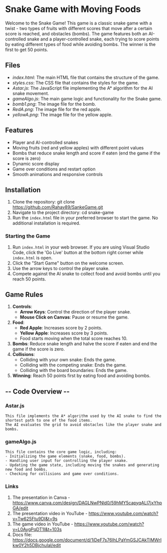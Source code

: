 # Snake Game with Moving Foods
Welcome to the Snake Game! This game is a classic snake game with a twist - two types of fruits with different scores that move after a certain score is reached, and obstacles (bombs).
The game features both an AI-controlled snake and a player-controlled snake, each trying to score points by eating different types of food while avoiding bombs. The winner is the first to get 50 points.

## Files
- *index.html*: The main HTML file that contains the structure of the game.
- *styles.css*: The CSS file that contains the styles for the game.
- *Astar.js*: The JavaScript file implementing the A* algorithm for the AI snake movement.
- *gameAlgo.js*: The main game logic and functionality for the Snake game.
- *bomb1.png*: The image file for the bomb.
- *RedA.png*: The image file for the red apple.
- *yellowA.png*: The image file for the yellow apple.

## Features
- Player and AI-controlled snakes
- Moving fruits (red and yellow apples) with different point values
- Bombs that reduce snake length and score if eaten (end the game if the score is zero)
- Dynamic score display
- Game over conditions and restart option
- Smooth animations and responsive controls

## Installation
1. Clone the repository:
    git clone https://github.com/Rahav89/SankeGame.git
2. Navigate to the project directory:
    cd snake-game
3. Run the `index.html` file in your preferred browser to start the game. No additional installation is required.

### Starting the Game
1. Run `index.html` in your web browser.
     If you are using Visual Studio Code, click the 'Go Live' button at the bottom right corner while `index.html` is open. 
2. Click the "Start Game" button on the welcome screen.
3. Use the arrow keys to control the player snake.
4. Compete against the AI snake to collect food and avoid bombs until you reach 50 points.

## Game Rules
1. **Controls**: 
    - **Arrow Keys**: Control the direction of the player snake.
    - **Mouse Click on Canvas**: Pause or resume the game.
2. **Food**:
   - **Red Apple**: Increases score by 2 points.
   - **Yellow Apple**:  Increases score by 3 points.
   - Food starts moving when the total score reaches 10.
3. **Bombs**: Reduce snake length and halve the score if eaten and end the game if the score is zero.
4. **Collisions**:
   - Colliding with your own snake: Ends the game.
   - Colliding with the competing snake: Ends the game.
   - Colliding with the board boundaries: Ends the game.
5. **Winning**: Reach 50 points first by eating food and avoiding bombs.

## -- Code Overview --

### Astar.js
    This file implements the A* algorithm used by the AI snake to find the shortest path to one of the food items.
    The AI evaluates the grid to avoid obstacles like the player snake and bombs.

### gameAlgo.js
    This file contains the core game logic, including:
    - Initializing the game elements (snake, food, bombs).
    - Handling user input for controlling the player snake.
    - Updating the game state, including moving the snakes and generating new food and bombs.
    - Checking for collisions and game over conditions.
    
### Links
1. The presentation in Canva - https://www.canva.com/design/DAGLNwPNld0/59hMY5capyqALI7jxYhpGA/edit
2. The presentation video in YouTube - https://www.youtube.com/watch?v=Tw625Ftu9DI&t=9s
3. The game video in YouTube - https://www.youtube.com/watch?v=L0AygPqDT1I&t=103s
4. Docs file: https://docs.google.com/document/d/1iDeF7s76IhLPaYmGSJCAkTlMWrIkw0Y2h5DBjchuIaI/edit
